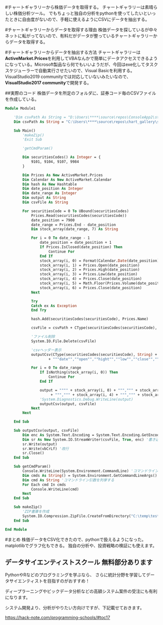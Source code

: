 <!--
title:   チャートギャラリー　Visual Basic
tags:    Python,VisualStudio2017,chart,matplotlib,チャートギャラリー
id:      8923dcff96edbae96df4
private: false
-->
#チャートギャラリーから株価データを取得する。
チャートギャラリーは素晴らしい株価分析ツール。
でもちょっと独自の分析をpythonを使ってしたいといったときに自由度がないので、手軽に使えるようにCSVにデータを抽出する。

#チャートギャラリーからデータを取得する理由
株価データを探しているが中々ネットに転がってないので、有料だがデータが整っているチャートギャラリーからデータを取得する。

#チャートギャラリーからデータを抽出する方法
チャートギャラリーは**ActiveMarket.Prices**を利用してVBAなんかで簡単にデータアクセスできるようになっている。Microsoft製品なら何でもいいようだが、今回はexe化してタスクスケジューラーで自動実行させたいので、Visual Basicを利用する。
VisualStudio2019 communityでは対応していないみたいなので、**VisualStudio2017 community**で開発する。

##実際のコード
株価データを所定のフォルダに、証券コード毎のCSVファイルを作成している。

```vb
Module Module1

    'Dim csvPath As String = "D:\Users\****\source\repos\ConsoleApp2\stock_data\"
    Dim csvPath As String = "C:\Users\****\source\repos\chart_gallery\stock_data\"

    Sub Main()
        'makeZip()
        'Exit Sub

        'getCmdParam()

        Dim securitiesCodes() As Integer = {
            9101, 9104, 9107, 9984
        }

        Dim Prices As New ActiveMarket.Prices
        Dim Calendar As New ActiveMarket.Calendar
        Dim hash As New Hashtable
        Dim date_position As Integer
        Dim date_range As Integer
        Dim output As String
        Dim csvFile As String

        For securitiesCode = 0 To UBound(securitiesCodes)
            Prices.Read(securitiesCodes(securitiesCode))
            date_position = 7900
            date_range = Prices.End - date_position
            Dim stock_array(date_range, 7) As String

            For i = 0 To date_range - 1
                date_position = date_position + 1
                If Prices.IsClosed(date_position) Then
                    Continue For
                End If
                stock_array(i, 0) = Format(Calendar.Date(date_position), "yyyy-MM-dd")
                stock_array(i, 1) = Prices.Open(date_position)
                stock_array(i, 2) = Prices.High(date_position)
                stock_array(i, 3) = Prices.Low(date_position)
                stock_array(i, 4) = Prices.Close(date_position)
                stock_array(i, 5) = Math.Floor(Prices.Volume(date_position) * 1000)
                stock_array(i, 6) = Prices.Close(date_position)
            Next

            Try
            Catch ex As Exception
            End Try

            hash.Add(securitiesCodes(securitiesCode), Prices.Name)

            csvFile = csvPath + CType(securitiesCodes(securitiesCode), String) + "_2019.csv"

            'ファイル削除
            System.IO.File.Delete(csvFile)

            'csvヘッダー表示
            outputCsv(CType(securitiesCodes(securitiesCode), String) + " " + Prices.Name + ",,,,," + vbCrLf _
                    + """date"",""open"",""hight"",""low"",""close"",""power"",""End""", csvFile)

            For i = 0 To date_range
                If IsNothing(stock_array(i, 0)) Then
                    Continue For
                End If

                output = """" + stock_array(i, 0) + """,""" + stock_array(i, 1) + """,""" + stock_array(i, 2) + """,""" + stock_array(i, 3) _
                     + """,""" + stock_array(i, 4) + """,""" + stock_array(i, 5) + """,""" + stock_array(i, 6) + """"
                'System.Diagnostics.Debug.WriteLine(output)
                outputCsv(output, csvFile)
            Next
        Next

    End Sub

    Sub outputCsv(output, csvFile)
        Dim enc As System.Text.Encoding = System.Text.Encoding.GetEncoding("Shift_JIS") 'CSVファイルのエンコードを指定（今回はShift_JIS）
        Dim sr As New System.IO.StreamWriter(csvFile, True, enc) '書き込むファイルを開く
        sr.Write(output)
        sr.Write(vbCrLf) '改行
        sr.Close()
    End Sub

    Sub getCmdParam()
        Console.WriteLine(System.Environment.CommandLine) 'コマンドライン引数を表示する
        Dim cmds As String() = System.Environment.GetCommandLineArgs() 'コマンドライン引数を配列で取得する
        Dim cmd As String 'コマンドライン引数を列挙する
        For Each cmd In cmds
            Console.WriteLine(cmd)
        Next
    End Sub

    Sub makeZip()
        'ZIP書庫を作成
        System.IO.Compression.ZipFile.CreateFromDirectory("C:\temp\test\dir", "C:\temp\test\1.zip", System.IO.Compression.CompressionLevel.Optimal, False, System.Text.Encoding.GetEncoding("shift_jis"))
    End Sub

End Module
```

#まとめ
株価データをCSV化できたので、pythonで扱えるようになった。
matplotlibでグラフ化もできる。
独自の分析や、投資戦略の検証にも使えます。

## データサイエンティストスクール 無料部分あります
PythonやRなどのプログラミングを学ぶなら、
さらに統計分野を学習してデータサイエンティストを目指すのがおすすめ！

ディープラーニングやビックデータ分析などの高額システム案件の受注にも有利になります。

システム開発より、分析がやりたい方向けですが、下記載せておきます。

https://hack-note.com/programming-schools/#toc17
 
